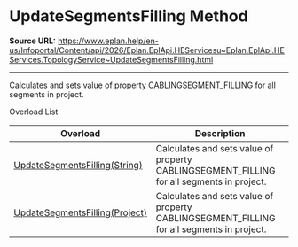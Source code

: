 # UpdateSegmentsFilling Method

**Source URL:** https://www.eplan.help/en-us/Infoportal/Content/api/2026/Eplan.EplApi.HEServicesu~Eplan.EplApi.HEServices.TopologyService~UpdateSegmentsFilling.html

---

Calculates and sets value of property CABLINGSEGMENT\_FILLING for all segments in project.

Overload List

| Overload | Description |
| --- | --- |
| [UpdateSegmentsFilling(String)](Eplan.EplApi.HEServicesu~Eplan.EplApi.HEServices.TopologyService~UpdateSegmentsFilling(String).html) | Calculates and sets value of property CABLINGSEGMENT\_FILLING for all segments in project. |
| [UpdateSegmentsFilling(Project)](Eplan.EplApi.HEServicesu~Eplan.EplApi.HEServices.TopologyService~UpdateSegmentsFilling(Project).html) | Calculates and sets value of property CABLINGSEGMENT\_FILLING for all segments in project. |
